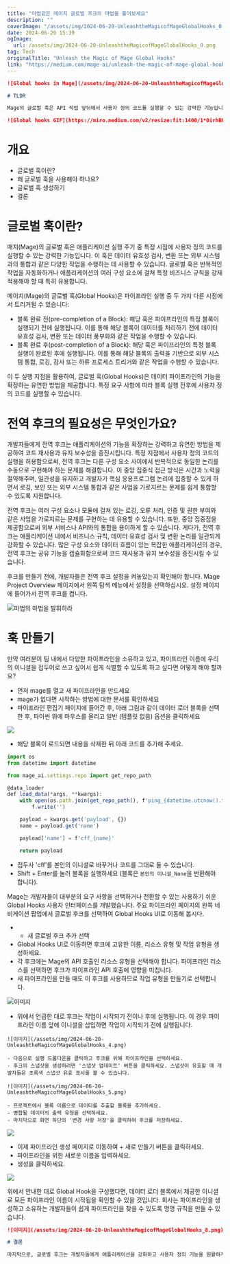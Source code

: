 ```yaml
---
title: "마법같은 메이지 글로벌 후크의 마법을 풀어보세요"
description: ""
coverImage: "/assets/img/2024-06-20-UnleashtheMagicofMageGlobalHooks_0.png"
date: 2024-06-20 15:39
ogImage: 
  url: /assets/img/2024-06-20-UnleashtheMagicofMageGlobalHooks_0.png
tag: Tech
originalTitle: "Unleash the Magic of Mage Global Hooks"
link: "https://medium.com/mage-ai/unleash-the-magic-of-mage-global-hooks-9fee3375f07a"
---
```



```markdown
![Global hooks in Mage](/assets/img/2024-06-20-UnleashtheMagicofMageGlobalHooks_0.png)

# TLDR

Mage의 글로벌 훅은 API 작업 앞뒤에서 사용자 정의 코드를 실행할 수 있는 강력한 기능입니다. 이를 통해 응용 프로그램의 다양한 구성 요소 간에 기능을 확장하거나 외부 시스템과 통합하거나 데이터를 유효성 검사하는 유연성을 제공합니다. 대상 조건과 비동기 실행을 통해, 글로벌 훅은 세밀한 제어와 성능 최적화를 제공합니다.

![Global hooks GIF](https://miro.medium.com/v2/resize:fit:1400/1*OirhBHxPRCvHwConOgnGgQ.gif)
```

<div class="content-ad"></div>

# 개요

- 글로벌 훅이란?
- 왜 글로벌 훅을 사용해야 하나요?
- 글로벌 훅 생성하기
- 결론

# 글로벌 훅이란?

매지(Mage)의 글로벌 훅은 애플리케이션 실행 주기 중 특정 시점에 사용자 정의 코드를 실행할 수 있는 강력한 기능입니다. 이 훅은 데이터 유효성 검사, 변환 또는 외부 시스템과의 통합과 같은 다양한 작업을 수행하는 데 사용할 수 있습니다. 글로벌 훅은 반복적인 작업을 자동화하거나 애플리케이션의 여러 구성 요소에 걸쳐 특정 비즈니스 규칙을 강제 적용해야 할 때 특히 유용합니다.

<div class="content-ad"></div>

메이지(Mage)의 글로벌 훅(Global Hooks)은 파이프라인 실행 중 두 가지 다른 시점에서 트리거될 수 있습니다:

- 블록 완료 전(pre-completion of a Block): 해당 훅은 파이프라인의 특정 블록이 실행되기 전에 실행됩니다. 이를 통해 해당 블록이 데이터를 처리하기 전에 데이터 유효성 검사, 변환 또는 데이터 풍부화와 같은 작업을 수행할 수 있습니다.
- 블록 완료 후(post-completion of a Block): 해당 훅은 파이프라인의 특정 블록 실행이 완료된 후에 실행됩니다. 이를 통해 해당 블록의 출력을 기반으로 외부 시스템 통합, 로깅, 감사 또는 하류 프로세스 트리거와 같은 작업을 수행할 수 있습니다.

이 두 실행 지점을 활용하여, 글로벌 훅(Global Hooks)은 데이터 파이프라인의 기능을 확장하는 유연한 방법을 제공합니다. 특정 요구 사항에 따라 블록 실행 전후에 사용자 정의 코드를 실행할 수 있습니다.

<div class="content-ad"></div>

# 전역 후크의 필요성은 무엇인가요?

개발자들에게 전역 후크는 애플리케이션의 기능을 확장하는 강력하고 유연한 방법을 제공하여 코드 재사용과 유지 보수성을 증진시킵니다. 특정 지점에서 사용자 정의 코드의 실행을 허용함으로써, 전역 후크는 다른 구성 요소 사이에서 반복적으로 동일한 논리를 수동으로 구현해야 하는 문제를 해결합니다. 이 중앙 집중식 접근 방식은 시간과 노력을 절약해주며, 일관성을 유지하고 개발자가 핵심 응용프로그램 논리에 집중할 수 있게 하면서 로깅, 보안 또는 외부 시스템 통합과 같은 사업을 가로지르는 문제를 쉽게 통합할 수 있도록 지원합니다.

전역 후크는 여러 구성 요소나 모듈에 걸쳐 있는 로깅, 오류 처리, 인증 및 권한 부여와 같은 사업을 가로지르는 문제를 구현하는 데 유용할 수 있습니다. 또한, 중앙 집중점을 제공함으로써 외부 서비스나 API와의 통합을 용이하게 할 수 있습니다. 게다가, 전역 후크는 애플리케이션 내에서 비즈니스 규칙, 데이터 유효성 검사 및 변환 논리를 일관되게 강화할 수 있습니다. 많은 구성 요소와 데이터 흐름이 있는 복잡한 애플리케이션의 경우, 전역 후크는 공유 기능을 캡슐화함으로써 코드 재사용과 유지 보수성을 증진시킬 수 있습니다.

후크를 만들기 전에, 개발자들은 전역 후크 설정을 켜놓았는지 확인해야 합니다. Mage Project Overview 페이지에서 왼쪽 탐색 메뉴에서 설정을 선택하십시오. 설정 페이지에 들어가서 전역 후크를 켭니다.

<div class="content-ad"></div>

![마법의 마법을 발휘하라](/assets/img/2024-06-20-UnleashtheMagicofMageGlobalHooks_1.png)

# 훅 만들기

만약 여러분이 팀 내에서 다양한 파이프라인을 소유하고 있고, 파이프라인 이름에 우리의 이니셜을 접두어로 쓰고 싶어서 쉽게 식별할 수 있도록 하고 싶다면 어떻게 해야 할까요?

- 먼저 mage를 열고 새 파이프라인을 만드세요
- mage가 없다면 시작하는 방법에 대한 문서를 확인하세요
- 파이프라인 편집기 페이지에 들어간 후, 아래 그림과 같이 데이터 로더 블록을 선택한 후, 파이썬 위에 마우스를 올리고 일반 (템플릿 없음) 옵션을 클릭하세요

<div class="content-ad"></div>

<img src="/assets/img/2024-06-20-UnleashtheMagicofMageGlobalHooks_2.png" />

- 해당 블록이 로드되면 내용을 삭제한 뒤 아래 코드를 추가해 주세요.

```js
import os
from datetime import datetime

from mage_ai.settings.repo import get_repo_path

@data_loader
def load_data(*args, **kwargs):
    with open(os.path.join(get_repo_path(), f'ping_{datetime.utcnow().timestamp()}'), 'w') as f:
        f.write('')

    payload = kwargs.get('payload', {})
    name = payload.get('name')

    payload['name'] = f'cff_{name}'

    return payload
```

- 접두사 'cff'를 본인의 이니셜로 바꾸거나 코드를 그대로 둘 수 있습니다.
- Shift + Enter를 눌러 블록을 실행하세요 (블록은 `본인의 이니셜_None`을 반환해야 합니다).

<div class="content-ad"></div>

Mage는 개발자들이 대부분의 요구 사항을 선택하거나 전환할 수 있는 사용하기 쉬운 Global Hooks 사용자 인터페이스를 개발했습니다. 주요 파이프라인 페이지의 왼쪽 네비게이션 팝업에서 글로벌 후크를 선택하여 Global Hooks UI로 이동해 봅시다.

- + 새 글로벌 후크 추가 선택
- Global Hooks UI로 이동하면 후크에 고유한 이름, 리소스 유형 및 작업 유형을 생성하세요.
- 각 후크에는 Mage의 API 호출인 리소스 유형을 선택해야 합니다. 파이프라인 리소스를 선택하면 후크가 파이프라인 API 호출에 영향을 미칩니다.
- 새 파이프라인을 만들 때도 이 후크를 사용하므로 작업 유형을 만들기로 선택합니다.

![이미지](/assets/img/2024-06-20-UnleashtheMagicofMageGlobalHooks_3.png)

- 위에서 언급한 대로 후크는 작업이 시작되기 전이나 후에 실행됩니다. 이 경우 파이프라인 이름 앞에 이니셜을 삽입하면 작업이 시작되기 전에 실행됩니다.

<div class="content-ad"></div>

```
![이미지](/assets/img/2024-06-20-UnleashtheMagicofMageGlobalHooks_4.png)

- 다음으로 실행 드롭다운을 클릭하고 후크를 위해 파이프라인을 선택하세요.
- 후크의 스냅샷을 생성하려면 '스냅샷 업데이트' 버튼을 클릭하세요. 스냅샷이 유효할 때 개발자들은 초록색 스냅샷 유효 표시를 볼 수 있습니다.

![이미지](/assets/img/2024-06-20-UnleashtheMagicofMageGlobalHooks_5.png)

- 프로젝트에서 블록 이름으로 데이터를 추출할 블록을 추가하세요.
- 병합될 데이터의 출력 유형을 선택하세요.
- 마지막으로 화면 하단의 '변경 사항 저장'을 클릭하여 후크를 저장하세요.
```

<div class="content-ad"></div>

<img src="/assets/img/2024-06-20-UnleashtheMagicofMageGlobalHooks_6.png" />

- 이제 파이프라인 생성 페이지로 이동하여 + 새로 만들기 버튼을 클릭하세요.
- 파이프라인을 위한 새로운 이름을 입력하세요.
- 생성을 클릭하세요.

<img src="/assets/img/2024-06-20-UnleashtheMagicofMageGlobalHooks_7.png" />

위에서 안내한 대로 Global Hook을 구성했다면, 데이터 로더 블록에서 제공한 이니셜로 모든 파이프라인 이름이 시작됨을 확인할 수 있을 것입니다. 회사는 파이프라인을 생성하고 소유하는 개발자들이 쉽게 파이프라인을 찾을 수 있도록 명명 규칙을 만들 수 있습니다.

<div class="content-ad"></div>

```markdown
![이미지](/assets/img/2024-06-20-UnleashtheMagicofMageGlobalHooks_8.png)

# 결론

마지막으로, 글로벌 후크는 개발자들에게 애플리케이션을 강화하고 사용자 정의 기능을 원활하게 통합할 수 있는 유연하고 확장 가능한 기능을 제공하는 강력한 기능입니다. 사용자 정의 코드를 애플리케이션 라이프사이클의 특정 시점에서 실행할 수 있도록 허용함으로써, 글로벌 후크는 코드 중복, 교차 관심사 및 외부 시스템 통합과 같은 일반적인 문제를 해결합니다. 데이터 유효성 검사 및 변환부터 로깅 및 모니터링까지, 글로벌 후크는 개발자가 프로젝트 전반에 걸쳐 일관되게 다양한 사용 사례를 실행할 수 있도록 합니다. 또한, 특정 구성 요소를 대상으로 하거나 비동기 실행과 같은 기능은 세밀한 제어와 성능 최적화를 제공합니다. Mage의 글로벌 후크에 대한 자세한 정보는 문서를 참조하십시오.
```